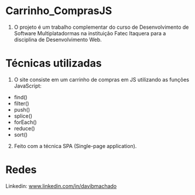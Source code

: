 # Carrinho_ComprasJS
1. O projeto é um trabalho complementar do curso de Desenvolvimento de Software Multiplatadormas na instituição Fatec Itaquera para a disciplina de Desenvolvimento Web. 

# Técnicas utilizadas
1. O site consiste em um carrinho de compras em JS utilizando as funções JavaScript:

  - find()
  - filter()
  - push()
  - splice()
  - forEach()
  - reduce()
  - sort()
   

2. Feito com a técnica SPA (Single-page application).

# Redes
Linkedin: www.linkedin.com/in/davibmachado
